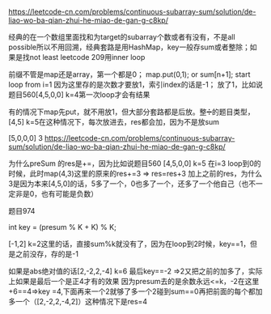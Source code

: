 https://leetcode-cn.com/problems/continuous-subarray-sum/solution/de-liao-wo-ba-qian-zhui-he-miao-de-gan-g-c8kp/

经典的在一个数组里面找和为target的subarray个数或者有没有，不是all possible所以不用回溯，经典套路是用HashMap，key一般存sum或者整除；如果是找not least leetcode 209用inner loop


前缀不管是map还是array，第一个都是0；
map.put(0,1);    or    sum[n+1]; start loop from i=1
因为这里存的是次数才要放1，索引index的话是-1；
放了1，比如说题目560[4,5,0,0] k=4第一次loop才会有结果

有的情况下map先put，就不用放1，但大部分套路都是后放。整➗的题目类型，
[4,5] k=5在这种情况下，每次放进去，res都会加，因为不是放sum



[5,0,0,0]
3
https://leetcode-cn.com/problems/continuous-subarray-sum/solution/de-liao-wo-ba-qian-zhui-he-miao-de-gan-g-c8kp/


为什么preSum 的res是+=，因为比如说题目560 [4,5,0,0] k=5
在i=3 loop到0的时候，此时map(4,3)这里的原来的res+=3  => res=res+3
加上之前的res，为什么3是因为本来[4,5,0]的话，5多了一个，0也多了一个，还多了一个他自己（也不一定非是0，也有可能是负数）

题目974



int key = (presum % K + K) % K;

[-1,2] k=2这里的话，直接sum%k就没有了，因为在loop到2时候，key==1，但是之前没存，存的是-1

如果是abs绝对值的话[2,-2,2,-4] k=6
最后key==-2 =>2又把之前的加多了，实际上如果是最后一个是正4才有的效果
因为presum去的是余数永远<=k，-2在这里+6==4=>key =4,下面再来一个2就够了多一个2碰到sum==0再把前面的每个都加多一个（[2,-2,2,-4,2]）这种情况下是res=4





